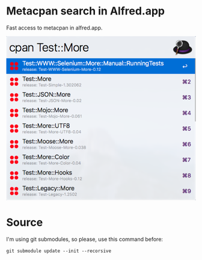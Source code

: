 # Metacpan search in Alfred.app
Fast access to metacpan in alfred.app.

![alt tag](https://raw.githubusercontent.com/ncuxomozg/metacpan_alfred_app/master/example.png)

# Source
I'm using git submodules, so please, use this command before:

    git submodule update --init --recorsive
